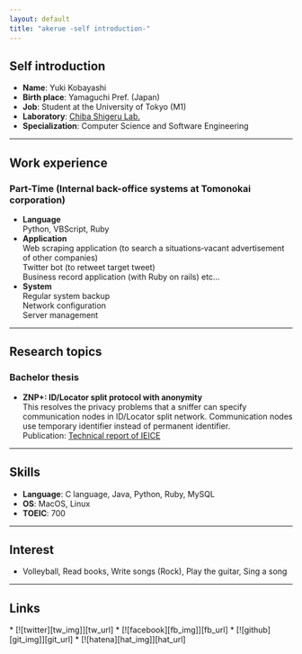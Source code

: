 ```yaml
---
layout: default
title: "akerue -self introduction-"
---
```



## Self introduction 

* **Name**: Yuki Kobayashi
* **Birth place**: Yamaguchi Pref. (Japan)
* **Job**: Student at the University of Tokyo (M1)
* **Laboratory**: [Chiba Shigeru Lab.][csg_url]
* **Specialization**: Computer Science and Software Engineering

---

## Work experience

### **Part-Time** (Internal back-office systems at Tomonokai corporation)
* **Language**  
Python, VBScript, Ruby
* **Application**  
Web scraping application (to search a situations‐vacant advertisement of other companies)  
Twitter bot (to retweet target tweet)  
Business record application (with Ruby on rails) etc...  
* **System**  
Regular system backup  
Network configuration  
Server management  

---

## Research topics

### **Bachelor thesis**
* **ZNP+: ID/Locator split protocol with anonymity**  
This resolves the privacy problems that a sniffer can specify communication nodes in ID/Locator split network.
Communication nodes use temporary identifier instead of permanent identifier.  
Publication: [Technical report of IEICE][ieice_url]

---

## Skills

* **Language**: C language, Java, Python, Ruby, MySQL
* **OS**: MacOS, Linux
* **TOEIC**: 700

---

## Interest

* Volleyball, 
Read books, 
Write songs (Rock), 
Play the guitar, 
Sing a song

---

## Links

<div id="link" markdown="1">
* [![twitter][tw_img]][tw_url]
* [![facebook][fb_img]][fb_url]
* [![github][git_img]][git_url]
* [![hatena][hat_img]][hat_url]
</div>

[tw_img]: images/twitter3.png
[fb_img]: images/facebook.png
[git_img]: images/github2.png
[hat_img]: images/hatena.png

[tw_url]: https://twitter.com/Robbykunsan
[fb_url]: https://www.facebook.com/yuuki.kobayashi.399
[git_url]: https://github.com/akerue
[hat_url]: http://akerue.hatenablog.com
[csg_url]: http://www.csg.ci.i.u-tokyo.ac.jp
[ieice_url]: http://www.ieice.org/ken/paper/20131219LBi3/
